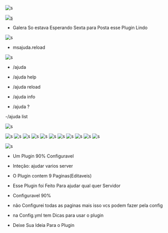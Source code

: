![s](https://i.imgur.com/HxlAKox.png)

[![s](https://img.youtube.com/vi/01BlSyom5lk/maxresdefault.jpg)](https://youtu.be/01BlSyom5lk)

- Galera So estava Esperando Sexta para Posta esse Plugin Lindo 



![s](https://i.imgur.com/9zYjMm1.png)

- msajuda.reload






![s](https://i.imgur.com/JP0pNCU.png)

- /ajuda

- /ajuda help

- /ajuda reload

- /ajuda info

- /ajuda ?

-/ajuda list

![s](https://i.imgur.com/gxBlsIL.png)

![s](https://image.prntscr.com/image/Y6k5WmbcRim_WpUgl1iznQ.png)
![s](https://image.prntscr.com/image/mwFOG1rYRIaFoz6li_OG7g.png)
![s](https://image.prntscr.com/image/fHW43ArQQ3aZ4cIDGjb4Gg.png)
![s](https://image.prntscr.com/image/eUGxDJgHQketP_hlh6P-mg.png)
![s](https://image.prntscr.com/image/SoqHcCyIS12j6H7_vpWipg.png)
![s](https://image.prntscr.com/image/39BxzDJLTyGqW739PL3LtA.png)
![s](https://image.prntscr.com/image/RUHz29BvSk2Fv991HrlZTA.png)
![s](https://image.prntscr.com/image/SlOIqkhYR8a12cKzRWzrTg.png)
![s](https://image.prntscr.com/image/F9GQ_pHHQgy9P1Mu1WMt2g.png)
![s](https://image.prntscr.com/image/C8JtJeE5TcKU8VSbcHCiDA.png)
![s](https://image.prntscr.com/image/z8PHFJ1TT32lREtKer93gQ.png)



![s](https://i.imgur.com/cxmMA9P.png)

- Um Plugin 90% Configuravel

- Inteção: ajudar varios server

- O Plugin contem 9 Paginas(Editaveis)

- Esse Plugin foi Feito Para ajudar qual quer Servidor

- Configuravel 90%

- não Configurei todas as paginas mais isso vcs podem fazer pela config

- na Config.yml tem Dicas para usar o plugin

- Deixe Sua Ideia Para o Plugin
